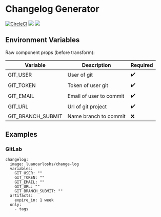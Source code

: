 # Changelog Generator

[![CircleCI](https://circleci.com/gh/luancarloswd/changelog-generator.svg?style=svg)](https://circleci.com/gh/luancarloswd/changelog-generator)
[![](https://images.microbadger.com/badges/image/luancarloshs/change-log.svg)](https://microbadger.com/images/luancarloshs/change-log)
[![](https://images.microbadger.com/badges/version/luancarloshs/change-log.svg)](https://microbadger.com/images/luancarloshs/change-log)

## Environment Variables

Raw component props (before transform):

| Variable          | Description             | Required |
| ----------------- | ----------------------- | -------- |
| GIT_USER          | User of git             | ✔️       |
| GIT_TOKEN         | Token of user git       | ✔️       |
| GIT_EMAIL         | Email of user to commit | ✔️       |
| GIT_URL           | Url of git project      | ✔️       |
| GIT_BRANCH_SUBMIT | Name branch to commit   | ❌       |

## Examples

### GitLab

```
changelog:
  image: luancarloshs/change-log
  variables:
    GIT_USER: ""
    GIT_TOKEN: ""
    GIT_EMAIL: ""
    GIT_URL: ""
    GIT_BRANCH_SUBMIT: ""
  artifacts:
    expire_in: 1 week
  only:
    - tags
```
